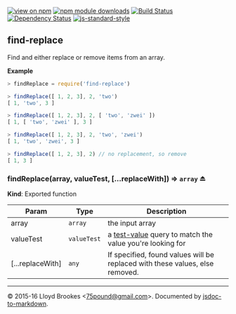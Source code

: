 [![view on npm](http://img.shields.io/npm/v/find-replace.svg)](https://www.npmjs.org/package/find-replace)
[![npm module downloads](http://img.shields.io/npm/dt/find-replace.svg)](https://www.npmjs.org/package/find-replace)
[![Build Status](https://travis-ci.org/75lb/find-replace.svg?branch=master)](https://travis-ci.org/75lb/find-replace)
[![Dependency Status](https://david-dm.org/75lb/find-replace.svg)](https://david-dm.org/75lb/find-replace)
[![js-standard-style](https://img.shields.io/badge/code%20style-standard-brightgreen.svg)](https://github.com/feross/standard)

<a name="module_find-replace"></a>

## find-replace
Find and either replace or remove items from an array.

**Example**  
```js
> findReplace = require('find-replace')

> findReplace([ 1, 2, 3], 2, 'two')
[ 1, 'two', 3 ]

> findReplace([ 1, 2, 3], 2, [ 'two', 'zwei' ])
[ 1, [ 'two', 'zwei' ], 3 ]

> findReplace([ 1, 2, 3], 2, 'two', 'zwei')
[ 1, 'two', 'zwei', 3 ]

> findReplace([ 1, 2, 3], 2) // no replacement, so remove
[ 1, 3 ]
```
<a name="exp_module_find-replace--findReplace"></a>

### findReplace(array, valueTest, [...replaceWith]) ⇒ <code>array</code> ⏏
**Kind**: Exported function  

| Param | Type | Description |
| --- | --- | --- |
| array | <code>array</code> | the input array |
| valueTest | <code>valueTest</code> | a [test-value](https://github.com/75lb/test-value) query to match the value you're looking for |
| [...replaceWith] | <code>any</code> | If specified, found values will be replaced with these values, else  removed. |


* * *

&copy; 2015-16 Lloyd Brookes \<75pound@gmail.com\>. Documented by [jsdoc-to-markdown](https://github.com/jsdoc2md/jsdoc-to-markdown).
